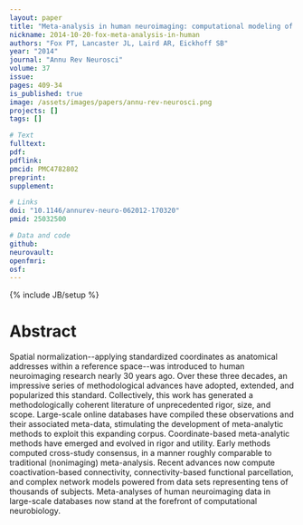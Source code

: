 ```yaml
---
layout: paper
title: "Meta-analysis in human neuroimaging: computational modeling of large-scale databases."
nickname: 2014-10-20-fox-meta-analysis-in-human
authors: "Fox PT, Lancaster JL, Laird AR, Eickhoff SB"
year: "2014"
journal: "Annu Rev Neurosci"
volume: 37
issue: 
pages: 409-34
is_published: true
image: /assets/images/papers/annu-rev-neurosci.png
projects: []
tags: []

# Text
fulltext:
pdf:
pdflink:
pmcid: PMC4782802
preprint:
supplement:

# Links
doi: "10.1146/annurev-neuro-062012-170320"
pmid: 25032500

# Data and code
github:
neurovault:
openfmri:
osf:
---
```

{% include JB/setup %}

# Abstract

Spatial normalization--applying standardized coordinates as anatomical addresses within a reference space--was introduced to human neuroimaging research nearly 30 years ago. Over these three decades, an impressive series of methodological advances have adopted, extended, and popularized this standard. Collectively, this work has generated a methodologically coherent literature of unprecedented rigor, size, and scope. Large-scale online databases have compiled these observations and their associated meta-data, stimulating the development of meta-analytic methods to exploit this expanding corpus. Coordinate-based meta-analytic methods have emerged and evolved in rigor and utility. Early methods computed cross-study consensus, in a manner roughly comparable to traditional (nonimaging) meta-analysis. Recent advances now compute coactivation-based connectivity, connectivity-based functional parcellation, and complex network models powered from data sets representing tens of thousands of subjects. Meta-analyses of human neuroimaging data in large-scale databases now stand at the forefront of computational neurobiology.

